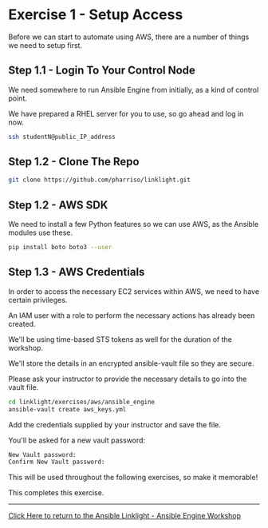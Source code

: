 # Exercise 1 - Setup Access

Before we can start to automate using AWS, there are a number of things we need to setup first.

## Step 1.1 - Login To Your Control Node

We need somewhere to run Ansible Engine from initially, as a kind of control point.

We have prepared a RHEL server for you to use, so go ahead and log in now.

```bash
ssh studentN@public_IP_address
```

## Step 1.2 - Clone The Repo

```bash
git clone https://github.com/pharriso/linklight.git
```

## Step 1.2 - AWS SDK
We need to install a few Python features so we can use AWS, as the Ansible modules use these.

```bash
pip install boto boto3 --user
```

## Step 1.3 - AWS Credentials

In order to access the necessary EC2 services within AWS, we need to have certain privileges.

An IAM user with a role to perform the necessary actions has already been created.

We'll be using time-based STS tokens as well for the duration of the workshop.

We'll store the details in an encrypted ansible-vault file so they are secure.

Please ask your instructor to provide the necessary details to go into the vault file.

```bash
cd linklight/exercises/aws/ansible_engine
ansible-vault create aws_keys.yml
```

Add the credentials supplied by your instructor and save the file.

You'll be asked for a new vault password:

```bash
New Vault password:
Confirm New Vault password:
```

This will be used throughout the following exercises, so make it memorable!

This completes this exercise.

---

[Click Here to return to the Ansible Linklight - Ansible Engine Workshop](../README.md)
